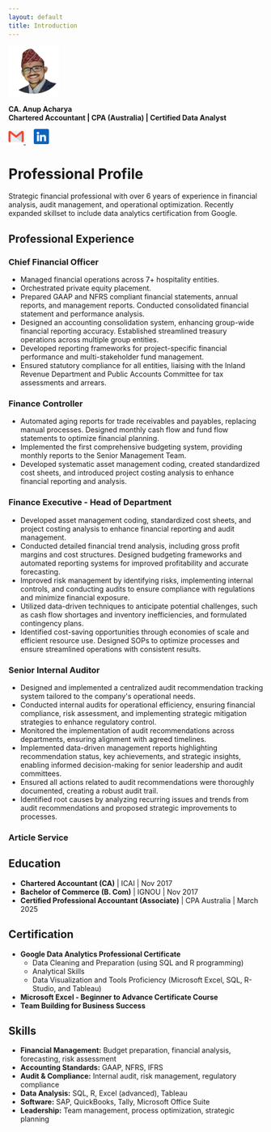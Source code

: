 ```yaml
---
layout: default
title: Introduction
---
```

  
<img src="/assets/images/Logo_Anup_Acharya.png" alt="CA. Anup Acharya" width="100" height="100">
  
**CA. Anup Acharya**  
**Chartered Accountant | CPA (Australia) | Certified Data Analyst**  

<a href="mailto:longlivenepal48@gmail.com">
  <img src="/assets/images/gmail.png" alt="Gmail" width="30" height="30">
</a>
&nbsp;&nbsp;&nbsp;
<a href="https://www.linkedin.com/in/ca-anup-acharya-761737ba/">
  <img src="/assets/images/linkedin.png" alt="LinkedIn" width="30" height="30">
</a>

<h1>Professional Profile</h1>

<p>Strategic financial professional with over 6 years of experience in financial analysis, audit management, and operational optimization. Recently expanded skillset to include data analytics certification from Google.</p>

<h2>Professional Experience</h2>

<h3>Chief Financial Officer</h3>
<ul>
  <li>Managed financial operations across 7+ hospitality entities.</li>
  <li>Orchestrated private equity placement.</li>
  <li>Prepared GAAP and NFRS compliant financial statements, annual reports, and management reports. Conducted consolidated financial statement and performance analysis.</li>
  <li>Designed an accounting consolidation system, enhancing group-wide financial reporting accuracy. Established streamlined treasury operations across multiple group entities.</li>
  <li>Developed reporting frameworks for project-specific financial performance and multi-stakeholder fund management.</li>
  <li>Ensured statutory compliance for all entities, liaising with the Inland Revenue Department and Public Accounts Committee for tax assessments and arrears.</li>
</ul>

<h3>Finance Controller</h3>
<ul>
  <li>Automated aging reports for trade receivables and payables, replacing manual processes. Designed monthly cash flow and fund flow statements to optimize financial planning.</li>
  <li>Implemented the first comprehensive budgeting system, providing monthly reports to the Senior Management Team.</li>
  <li>Developed systematic asset management coding, created standardized cost sheets, and introduced project costing analysis to enhance financial reporting and analysis.</li>
</ul>

<h3>Finance Executive - Head of Department</h3>
<ul>
  <li>Developed asset management coding, standardized cost sheets, and project costing analysis to enhance financial reporting and audit management.</li>
  <li>Conducted detailed financial trend analysis, including gross profit margins and cost structures. Designed budgeting frameworks and automated reporting systems for improved profitability and accurate forecasting.</li>
  <li>Improved risk management by identifying risks, implementing internal controls, and conducting audits to ensure compliance with regulations and minimize financial exposure.</li>
  <li>Utilized data-driven techniques to anticipate potential challenges, such as cash flow shortages and inventory inefficiencies, and formulated contingency plans.</li>
  <li>Identified cost-saving opportunities through economies of scale and efficient resource use. Designed SOPs to optimize processes and ensure streamlined operations with consistent results.</li>
</ul>

<h3>Senior Internal Auditor</h3>
<ul>
  <li>Designed and implemented a centralized audit recommendation tracking system tailored to the company's operational needs.</li>
  <li>Conducted internal audits for operational efficiency, ensuring financial compliance, risk assessment, and implementing strategic mitigation strategies to enhance regulatory control.</li>
  <li>Monitored the implementation of audit recommendations across departments, ensuring alignment with agreed timelines.</li>
  <li>Implemented data-driven management reports highlighting recommendation status, key achievements, and strategic insights, enabling informed decision-making for senior leadership and audit committees.</li>
  <li>Ensured all actions related to audit recommendations were thoroughly documented, creating a robust audit trail.</li>
  <li>Identified root causes by analyzing recurring issues and trends from audit recommendations and proposed strategic improvements to processes.</li>
</ul>

<h3>Article Service</h3>

<h2>Education</h2>
<ul>
  <li><strong>Chartered Accountant (CA)</strong> | ICAI | Nov 2017</li>
  <li><strong>Bachelor of Commerce (B. Com)</strong> | IGNOU | Nov 2017</li>
  <li><strong>Certified Professional Accountant (Associate)</strong> | CPA Australia | March 2025</li>
</ul>

<h2>Certification</h2>
<ul>
  <li><strong>Google Data Analytics Professional Certificate</strong>
    <ul>
      <li>Data Cleaning and Preparation (using SQL and R programming)</li>
      <li>Analytical Skills</li>
      <li>Data Visualization and Tools Proficiency (Microsoft Excel, SQL, R-Studio, and Tableau)</li>
    </ul>
  </li>
  <li><strong>Microsoft Excel - Beginner to Advance Certificate Course</strong></li>
  <li><strong>Team Building for Business Success</strong></li>
</ul>

<h2>Skills</h2>
<ul>
  <li><strong>Financial Management:</strong> Budget preparation, financial analysis, forecasting, risk assessment</li>
  <li><strong>Accounting Standards:</strong> GAAP, NFRS, IFRS</li>
  <li><strong>Audit & Compliance:</strong> Internal audit, risk management, regulatory compliance</li>
  <li><strong>Data Analysis:</strong> SQL, R, Excel (advanced), Tableau</li>
  <li><strong>Software:</strong> SAP, QuickBooks, Tally, Microsoft Office Suite</li>
  <li><strong>Leadership:</strong> Team management, process optimization, strategic planning</li>
</ul>
